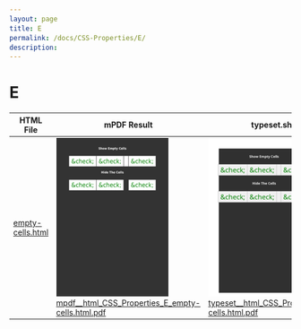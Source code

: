 ```yaml
---
layout: page
title: E
permalink: /docs/CSS-Properties/E/
description: 
---
```


# E
HTML File | mPDF Result | typeset.sh Result | PDFreactor Result
------------- | ------------- | ------------- | -------------
[empty-cells.html](/html/CSS%20Properties/E/empty-cells.html) | ![](mpdf__html_CSS_Properties_E_empty-cells.html.png) [mpdf__html_CSS_Properties_E_empty-cells.html.pdf](mpdf__html_CSS_Properties_E_empty-cells.html.pdf) | ![](typeset__html_CSS_Properties_E_empty-cells.html.png) [typeset__html_CSS_Properties_E_empty-cells.html.pdf](typeset__html_CSS_Properties_E_empty-cells.html.pdf) | ![](pdfreactor__html_CSS_Properties_E_empty-cells.html.png) [pdfreactor__html_CSS_Properties_E_empty-cells.html.pdf](pdfreactor__html_CSS_Properties_E_empty-cells.html.pdf)
